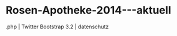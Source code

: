 Rosen-Apotheke-2014---aktuell
=============================

.php | Twitter Bootstrap 3.2 | datenschutz
